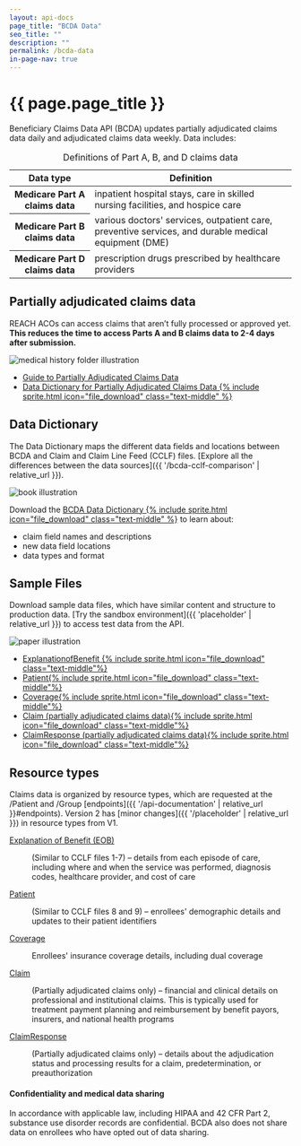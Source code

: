 ```yaml
---
layout: api-docs
page_title: "BCDA Data"
seo_title: ""
description: ""
permalink: /bcda-data
in-page-nav: true
---
```


# {{ page.page_title }}

Beneficiary Claims Data API (BCDA) updates partially adjudicated claims data daily and adjudicated claims data weekly. Data includes:

<table class="usa-table usa-table--borderless usa-table--stacked margin-bottom-4">
  <caption class="usa-sr-only">Definitions of Part A, B, and D claims data</caption>
  <thead>
    <tr>
      <th scope="col">Data type</th>
      <th scope="col">Definition</th>
    </tr>
  </thead>
  <tbody>
    <tr>
      <th scope="row">Medicare Part A claims data</th>
      <td>
        inpatient hospital stays, care in skilled nursing facilities, and hospice care
      </td>
    </tr>
    <tr>
      <th scope="row">Medicare Part B claims data</th>
      <td>
        various doctors' services, outpatient care, preventive services, and durable medical equipment (DME)
      </td>
    </tr>
    <tr>
      <th scope="row">Medicare Part D claims data</th>
      <td>
         prescription drugs prescribed by healthcare providers
      </td>
    </tr>
  </tbody>
</table>

## Partially adjudicated claims data

REACH ACOs can access claims that aren’t fully processed or approved yet. **This reduces the time to access Parts A and B claims data to 2-4 days after submission.**

<div class="grid-row grid-gap margin-y-4">
  <div class="grid-col-2 tablet:grid-col-3 text-center">
    <img src="{{ '/assets/img/medical-history.svg' | relative_url }}" alt="medical history folder illustration">
  </div>
  <div class="grid-col-fill tablet:grid-col-9">
    <ul>
        <li>
            <a href="{{ 'partially-adjudicated-claims-data' | relative_url }}">Guide to Partially Adjudicated Claims Data</a>
        </li>
        <li>
            <a href="{{ 'placeholder' | relative_url }}" data-tealium="download">Data Dictionary for Partially Adjudicated Claims Data {% include sprite.html icon="file_download" class="text-middle" %}</a>
        </li>
    </ul>
  </div>
</div>

## Data Dictionary

The Data Dictionary maps the different data fields and locations between BCDA and Claim and Claim Line Feed (CCLF) files. [Explore all the differences between the data sources]({{ '/bcda-cclf-comparison' | relative_url }}).

<div class="grid-row grid-gap margin-y-4 flex-align-center">
  <div class="grid-col-2 tablet:grid-col-3 text-center">
    <img src="{{ '/assets/img/book.svg' | relative_url }}" alt="book illustration">
  </div>
  <div class="grid-col-fill tablet:grid-col-9">
        <p>Download the <a href="{{ 'placeholder' | relative_url }}">BCDA Data Dictionary {% include sprite.html icon="file_download" class="text-middle" %}</a> to learn about:</p>
    <ul>
        <li>claim field names and descriptions</li>
        <li>new data field locations</li>
        <li>data types and format</li>
    </ul>
  </div>
</div>

## Sample Files

Download sample data files, which have similar content and structure to production data. [Try the sandbox environment]({{ 'placeholder' | relative_url }}) to access test data from the API.

<div class="grid-row grid-gap margin-y-4 flex-align-center">
  <div class="grid-col-2 tablet:grid-col-3 text-center">
    <img src="{{ '/assets/img/paper.svg' | relative_url }}" alt="paper illustration">
  </div>
  <div class="grid-col-fill tablet:grid-col-9">
    <ul>
        <li><a href="{{ 'placeholder' | relative_url }}">ExplanationofBenefit {% include sprite.html icon="file_download" class="text-middle"%}</a></li>
        <li><a href="{{ 'placeholder' | relative_url }}">Patient{% include sprite.html icon="file_download" class="text-middle"%}</a></li>
        <li><a href="{{ 'placeholder' | relative_url }}">Coverage{% include sprite.html icon="file_download" class="text-middle"%}</a></li>
        <li><a href="{{ 'placeholder' | relative_url }}">Claim (partially adjudicated claims data){% include sprite.html icon="file_download" class="text-middle"%}</a></li>
        <li><a href="{{ 'placeholder' | relative_url }}">ClaimResponse (partially adjudicated claims data){% include sprite.html icon="file_download" class="text-middle"%}</a></li>
    </ul>
  </div>
</div>

## Resource types

Claims data is organized by resource types, which are requested at the /Patient and /Group [endpoints]({{ '/api-documentation' | relative_url }}#endpoints). Version 2 has [minor changes]({{ '/placeholder' | relative_url }}) in resource types from V1.

<dl>
  <dt class="font-sans-md text-bold">
    <a href="https://hl7.org/fhir/R4/explanationofbenefit.html" target="blank" rel="noopener noreferrer">Explanation of Benefit (EOB)</a>
  </dt>
  <dd class="margin-left-0 margin-bottom-4">
    <p>(Similar to CCLF files 1-7) – details from each episode of care, including where and when the service was performed, diagnosis codes, healthcare provider, and cost of care</p>
  </dd>
  
  <dt class="font-sans-md text-bold">
    <a href="https://hl7.org/fhir/R4/patient.html" target="blank" rel="noopener noreferrer">Patient</a>
  </dt>
  <dd class="margin-left-0 margin-bottom-4">
    <p>(Similar to CCLF files 8 and 9) – enrollees' demographic details and updates to their patient identifiers</p>
  </dd>

  <dt class="font-sans-md text-bold">
    <a href="https://hl7.org/fhir/R4/coverage.html" target="blank" rel="noopener noreferrer">Coverage</a>
  </dt>
  <dd class="margin-left-0 margin-bottom-4">
    <p>Enrollees' insurance coverage details, including dual coverage</p>
  </dd>

  <dt class="font-sans-md text-bold">
    <a href="https://hl7.org/fhir/R4/claim.html" target="blank" rel="noopener noreferrer">Claim</a>
  </dt>
  <dd class="margin-left-0 margin-bottom-4">
    <p>(Partially adjudicated claims only) – financial and clinical details on professional and institutional claims. This is typically used for treatment payment planning and reimbursement by benefit payors, insurers, and national health programs</p>
  </dd>

   <dt class="font-sans-md text-bold">
    <a href="https://hl7.org/fhir/R4/claimresponse.html">ClaimResponse</a>
  </dt>
  <dd class="margin-left-0 margin-bottom-4">
    <p>(Partially adjudicated claims only) –  details about the adjudication status and processing results for a claim, predetermination, or preauthorization</p>
  </dd>
</dl>

<div class="usa-alert usa-alert--info">
  <div class="usa-alert__body">
    <h4 class="usa-alert__heading">Confidentiality and medical data sharing</h4>
    <p class="usa-alert__text">
      In accordance with applicable law, including HIPAA and 42 CFR Part 2, substance use disorder records are confidential. BCDA also does not share data on enrollees who have opted out of data sharing.
    </p>
  </div>
</div>